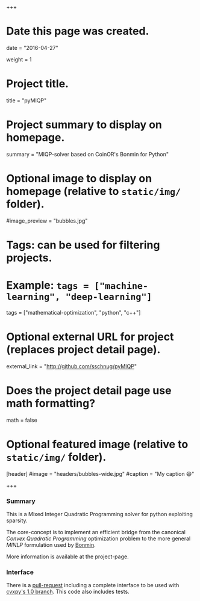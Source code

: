 +++
# Date this page was created.
date = "2016-04-27"

weight = 1

# Project title.
title = "pyMIQP"

# Project summary to display on homepage.
summary = "MIQP-solver based on CoinOR's Bonmin for Python"

# Optional image to display on homepage (relative to `static/img/` folder).
#image_preview = "bubbles.jpg"

# Tags: can be used for filtering projects.
# Example: `tags = ["machine-learning", "deep-learning"]`
tags = ["mathematical-optimization", "python", "c++"]

# Optional external URL for project (replaces project detail page).
external_link = "http://github.com/sschnug/pyMIQP"

# Does the project detail page use math formatting?
math = false

# Optional featured image (relative to `static/img/` folder).
[header]
#image = "headers/bubbles-wide.jpg"
#caption = "My caption :smile:"

+++

### Summary
This is a Mixed Integer Quadratic Programming solver for python exploiting sparsity.

The core-concept is to implement an efficient bridge from the canonical *Convex Quadratic Programming* optimization problem to the more general *MINLP* formulation used by [Bonmin](https://projects.coin-or.org/Bonmin).

More information is available at the project-page.

### Interface
There is a [pull-request](https://github.com/cvxgrp/cvxpy/pull/438) including a complete interface to be used with [cvxpy's 1.0 branch](https://github.com/cvxgrp/cvxpy/tree/1.0). This code also includes tests.
